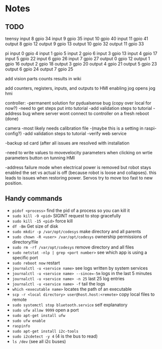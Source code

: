 # Notes

## TODO

teensy
input 8 gpio 34
input 9 gpio 35
input 10 gpio 40
input 11 gpio 41
output 8 gpio 12
output 9 gpio 13
output 10 gpio 32
output 11 gpio 33

pi
input 0 gpio 4
input 1 gpio 5
input 2 gpio 6
input 3 gpio 13
input 4 gpio 17
input 5 gpio 22
input 6 gpio 26
input 7 gpio 27
output 0 gpio 12
output 1 gpio 16
output 2 gpio 18
output 3 gpio 20
output 4 gpio 21
output 5 gpio 23
output 6 gpio 24
output 7 gpio 25

add vision parts counts results in wiki

add counters, registers, inputs, and outputs to HMI
enabling jog opens jog hmi

controller:
	-permanent solution for pydualsense bug (copy over local for now?)
	-need to get steps put into tutorial
	-add validation steps to tutorial
	-address bug where server wont connect to controller on a fresh reboot (done)

camera
	-most likely needs calibration file
	-(maybe this is a setting in raspi-config?)
	-add validation steps to tutorial
	-verify web service

-backup sd card (after all issues are resolved with installation

-need to write values to movevelocity parameters when clicking on wrtie parameters button on tunning HMI

-address failure mode when electrical power is removed but robot stays enabled the set vs actual is off (because robot is loose and collapses). this leads to issues when restoring power. Servos try to move too fast to new position.

## Handy commands
- `pidof <process>` find the pid of a process so you can kill it
- `sudo kill -9 <pid>` SIGINT request to stop gracefully
- `sudo kill -15 <pid>` force kill
- `df -Bm` Get size of disk
- `sudo mkdir -p /var/opt/codesys` make directory and all parents
- `sudo chown -R <user> /var/opt/codesys` ownership permissions of directory/file
- `sudo rm -rf /var/opt/codesys` remove directory and all files
- `sudo netstat -nlp | grep <port number>` see which app is using a specific port
- `sudo reboot now` restart
- `journalctl -u <service name>` see logs written by system services
- `journalctl -u <service name> --since=-5m` logs in the last 5 minutes
- `journalctl -u <service name> -n 25` last 25 log entries
- `journalctl -u <service name> -f` tail the logs
- `which <executable name>` locates the path of an executable
- `scp -r <local directory> user@host.host:<remote>` copy local files to remote
- `sudo systemctl stop bluetooth.service` self explanatory
- `sudo ufw allow 9999` open a port
- `sudo apt-get install ufw`
- `sudo ufw enable`
- `raspinfo`
- `sudo apt-get install i2c-tools`
- `sudo i2cdetect -y 4` (4 is the bus to read)
- `ls /dev` (see all i2c buses)

